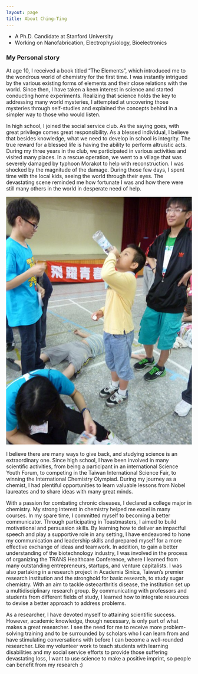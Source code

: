 ```yaml
---
layout: page
title: About Ching-Ting 
---
```



- A Ph.D. Candidate at Stanford University
- Working on Nanofabrication, Electrophysiology, Bioelectronics
 

### My Personal story


At age 10, I received a book titled “The Elements”, which introduced me to the wondrous world of chemistry for the first time. I was instantly intrigued by the various existing forms of elements and their close relations with the world. Since then, I have taken a keen interest in science and started conducting home experiments. Realizing that science holds the key to addressing many world mysteries, I attempted at uncovering those mysteries through self-studies and explained the concepts behind in a simpler way to those who would listen. 

In high school, I joined the social service club. As the saying goes, with great privilege comes great responsibility. As a blessed individual, I believe that besides knowledge, what we need to develop in school is integrity. The true reward for a blessed life is having the ability to perform altruistic acts. During my three years in the club, we participated in various activities and visited many places. In a rescue operation, we went to a village that was severely damaged by typhoon Morakot to help with reconstruction. I was shocked by the magnitude of the damage. During those few days, I spent time with the local kids, seeing the world through their eyes. The devastating scene reminded me how fortunate I was and how there were still many others in the world in desperate need of help. 

![A snapshot of myself in a volunteering activity](/assets/img/Service.jpeg)

I believe there are many ways to give back, and studying science is an extraordinary one. Since high school, I have been involved in many scientific activities, from being a participant in an international Science Youth Forum, to competing in the Taiwan International Science Fair, to winning the International Chemistry Olympiad. During my journey as a chemist, I had plentiful opportunities to learn valuable lessons from Nobel laureates and to share ideas with many great minds. 


With a passion for combating chronic diseases, I declared a college major in chemistry. My strong interest in chemistry helped me excel in many courses. In my spare time, I committed myself to becoming a better communicator. Through participating in Toastmasters, I aimed to build motivational and persuasion skills. By learning how to deliver an impactful speech and play a supportive role in any setting, I have endeavored to hone my communication and leadership skills and prepared myself for a more effective exchange of ideas and teamwork. In addition, to gain a better understanding of the biotechnology industry, I was involved in the process of organizing the TRANS Healthcare Conference, where I learned from many outstanding entrepreneurs, startups, and venture capitalists. I was also partaking in a research project in Academia Sinica, Taiwan’s premier research institution and the stronghold for basic research, to study sugar chemistry. With an aim to tackle osteoarthritis disease, the institution set up a multidisciplinary research group. By communicating with professors and students from different fields of study, I learned how to integrate resources to devise a better approach to address problems. 

As a researcher, I have devoted myself to attaining scientific success. However, academic knowledge, though necessary, is only part of what makes a great researcher. I see the need for me to receive more problem-solving training and to be surrounded by scholars who I can learn from and have stimulating conversations with before I can become a well-rounded researcher. Like my volunteer work to teach students with learning disabilities and my social service efforts to provide those suffering devastating loss, I want to use science to make a positive imprint, so people can benefit from my research :)
